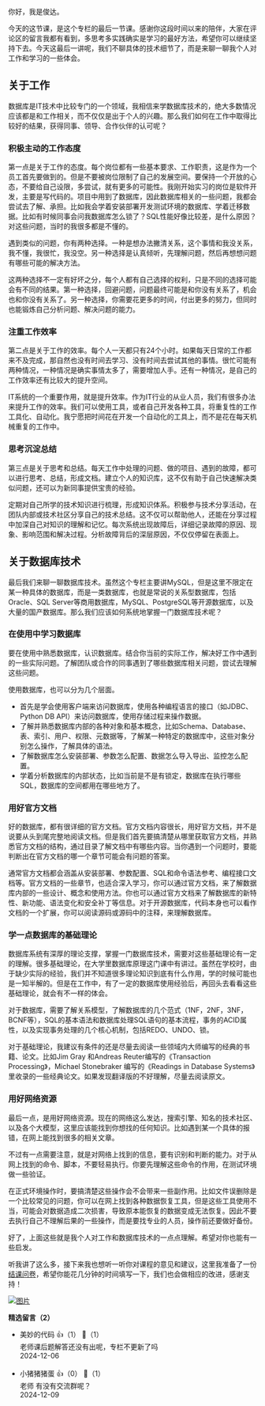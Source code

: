 你好，我是俊达。

今天的这节课，是这个专栏的最后一节课。感谢你这段时间以来的陪伴，大家在评论区的留言我都有看到，多思考多实践确实是学习的最好方法，希望你可以继续坚持下去。今天这最后一讲呢，我们不聊具体的技术细节了，而是来聊一聊我个人对工作和学习的一些体会。

## 关于工作

数据库是IT技术中比较专门的一个领域，我相信来学数据库技术的，绝大多数情况应该都是和工作相关，而不仅仅是出于个人的兴趣。那么我们如何在工作中取得比较好的结果，获得同事、领导、合作伙伴的认可呢？

### 积极主动的工作态度

第一点是关于工作的态度。每个岗位都有一些基本要求、工作职责，这是作为一个员工首先要做到的。但是不要被岗位限制了自己的发展空间。要保持一个开放的心态，不要给自己设限，多尝试，就有更多的可能性。我刚开始实习的岗位是软件开发，主要是写代码的。项目中用到了数据库，因此数据库相关的一些问题，我都会尝试去了解、承担。比如我会学着安装部署开发测试环境的数据库、学着迁移数据。比如有时候同事会问我数据库怎么锁了？SQL性能好像比较差，是什么原因？对这些问题，当时的我很多都是不懂的。

遇到类似的问题，你有两种选择。一种是想办法撇清关系，这个事情和我没关系，我不懂，我很忙，我没空。另一种选择是认真倾听，先理解问题，然后再想想问题有哪些可能的解决方法。

这两种选择不一定有好坏之分，每个人都有自己选择的权利，只是不同的选择可能会有不同的结果。第一种选择，回避问题，问题最终可能是和你没有关系了，机会也和你没有关系了。另一种选择，你需要花更多的时间，付出更多的努力，但同时也能锻炼自己分析问题、解决问题的能力。

### 注重工作效率

第二点是关于工作的效率。每个人一天都只有24个小时。如果每天日常的工作都来不及完成，那自然也没有时间去学习、没有时间去尝试其他的事情。很忙可能有两种情况，一种情况是确实事情太多了，需要增加人手。还有一种情况，是自己的工作效率还有比较大的提升空间。

IT系统的一个重要作用，就是提升效率。作为IT行业的从业人员，我们有很多办法来提升工作的效率。我们可以使用工具，或者自己开发各种工具，将重复性的工作工具化、自动化。我宁愿把时间花在开发一个自动化的工具上，而不是花在每天机械重复的工作中。

### 思考沉淀总结

第三点是关于思考和总结。每天工作中处理的问题、做的项目、遇到的故障，都可以进行思考、总结，形成文档。建立个人的知识库，这不仅有助于自己快速解决类似问题，还可以为新同事提供宝贵的经验。

定期对自己所学的技术知识进行梳理，形成知识体系。积极参与技术分享活动，在团队内部或技术社区分享自己的技术总结。这不仅可以帮助他人，还能在分享过程中加深自己对知识的理解和记忆。每次系统出现故障后，详细记录故障的原因、现象、影响范围和解决过程。分析故障背后的深层原因，不仅仅停留在表面上。

## 关于数据库技术

最后我们来聊一聊数据库技术。虽然这个专栏主要讲MySQL，但是这里不限定在某一种具体的数据库，而是一类数据库，也就是常说的关系型数据库，包括Oracle、SQL Server等商用数据库，MySQL、PostgreSQL等开源数据库，以及大量的国产数据库。那么我们应该如何系统地掌握一门数据库技术呢？

### 在使用中学习数据库

要在使用中熟悉数据库，认识数据库。结合你当前的实际工作，解决好工作中遇到的一些实际问题。了解团队或合作的同事遇到了哪些数据库相关问题，尝试去理解这些问题。

使用数据库，也可以分为几个层面。

- 首先是学会使用客户端来访问数据库，使用各种编程语言的接口（如JDBC、Python DB API）来访问数据库，使用存储过程来操作数据。
- 了解并熟悉数据库内部的各种对象和基本概念，比如Schema、Database、表、索引、用户、权限、元数据等，了解某一种特定的数据库中，这些对象分别怎么操作，了解具体的语法。
- 了解数据库怎么安装部署、参数怎么配置、数据怎么导入导出、监控怎么配置。
- 学着分析数据库的内部状态，比如当前是不是有锁定，数据库在执行哪些SQL，数据库的空间都用在哪些地方了。

### 用好官方文档

好的数据库，都有很详细的官方文档。官方文档内容很长，用好官方文档，并不是说要从头到尾完整地阅读文档。但是我们首先要搞清楚从哪里获取官方文档，并熟悉官方文档的结构，通过目录了解文档中有哪些内容。当你遇到一个问题时，要能判断出在官方文档的哪一个章节可能会有问题的答案。

通常官方文档都会涵盖从安装部署、参数配置、SQL和命令语法参考、编程接口文档等。官方文档的一些章节，也适合深入学习，你可以通过官方文档，来了解数据库内部的一些设计、概念和使用方法。你也可以通过官方文档来了解数据库的新特性、新功能、语法变化和安全补丁等信息。对于开源数据库，代码本身也可以看作文档的一个扩展，你可以阅读源码或源码中的注释，来理解数据库。

### 学一点数据库的基础理论

数据库系统有深厚的理论支撑，掌握一门数据库技术，需要对这些基础理论有一定的理解。很多基础理论，在大学里数据库原理这门课中有讲过。虽然在学校时，由于缺少实际的经验，我们并不知道很多理论知识到底有什么作用，学的时候可能也是一知半解的。但是在工作中，有了一定的数据库使用经验后，再回头去看看这些基础理论，就会有不一样的体会。

对于数据库，需要了解关系模型，了解数据库的几个范式（1NF，2NF，3NF， BCNF等），SQL的基本语法和数据库处理SQL语句的基本流程，事务的ACID属性，以及实现事务处理的几个核心机制，包括REDO、UNDO、锁。

对于基础理论，我建议有条件的还是尽量去阅读一些领域内大师编写的经典的书籍、论文。比如Jim Gray 和Andreas Reuter编写的《Transaction Processing》，Michael Stonebraker 编写的《Readings in Database Systems》里收录的一些经典论文。如果发现翻译版的不好理解，尽量去阅读原文。

### 用好网络资源

最后一点，是用好网络资源。现在的网络这么发达，搜索引擎、知名的技术社区、以及各个大模型，这里应该能找到你想找的任何知识。比如遇到某一个具体的报错，在网上能找到很多的相关文章。

不过有一点需要注意，就是对网络上找到的信息，要有识别和判断的能力。对于从网上找到的命令、脚本，不要轻易执行。你要先理解这些命令的作用，在测试环境做一些验证。

在正式环境操作时，要搞清楚这些操作会不会带来一些副作用。比如文件误删除是一个比较常见的问题，你可以在网上找到各种数据恢复工具，但是这些工具使用不当，可能会对数据造成二次损害，导致原本能恢复的数据变成无法恢复。因此不要去执行自己不理解后果的一些操作，而是要找专业的人员，操作前还要做好备份。

好了，上面这些就是我个人对工作和数据库技术的一点点理解。希望对你也能有一些启发。

听我讲了这么多，接下来我也想听一听你对课程的意见和建议，这里我准备了一份[结课问卷](https://jsj.top/f/tkZJL0)，希望你能花几分钟的时间填写一下，我们也会做相应的改进，感谢支持！

[![图片](https://static001.geekbang.org/resource/image/53/b0/5391028cd11cf95203yyaac84b7d04b0.jpg?wh=1142x801)](https://jsj.top/f/tkZJL0)
<div><strong>精选留言（2）</strong></div><ul>
<li><span>美妙的代码</span> 👍（1） 💬（1）<div>老师课后题解答还没有出呢，专栏不更新了吗</div>2024-12-06</li><br/><li><span>小猪猪猪蛋</span> 👍（0） 💬（1）<div>老师 有没有交流群呢？</div>2024-12-09</li><br/>
</ul>